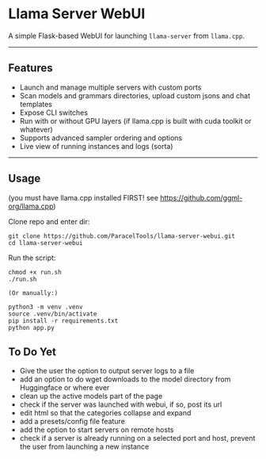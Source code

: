 # Llama Server WebUI

A simple Flask-based WebUI for launching `llama-server` from `llama.cpp`.

---

## Features

- Launch and manage multiple servers with custom ports
- Scan models and grammars directories, upload custom jsons and chat templates
- Expose CLI switches
- Run with or without GPU layers (if llama.cpp is built with cuda toolkit or whatever)
- Supports advanced sampler ordering and options
- Live view of running instances and logs (sorta)

---

## Usage
(you must have llama.cpp installed FIRST! see https://github.com/ggml-org/llama.cpp)

Clone repo and enter dir:
```
git clone https://github.com/ParacelTools/llama-server-webui.git
cd llama-server-webui
```
Run the script:
```
chmod +x run.sh
./run.sh

(Or manually:)

python3 -m venv .venv
source .venv/bin/activate
pip install -r requirements.txt
python app.py
```
## To Do Yet
- Give the user the option to output server logs to a file
- add an option to do wget downloads to the model directory from Huggingface or where ever
- clean up the active models part of the page
- check if the server was launched with webui, if so, post its url
- edit html so that the categories collapse and expand
- add a presets/config file feature
- add the option to start servers on remote hosts
- check if a server is already running on a selected port and host, prevent the user from launching a new instance
